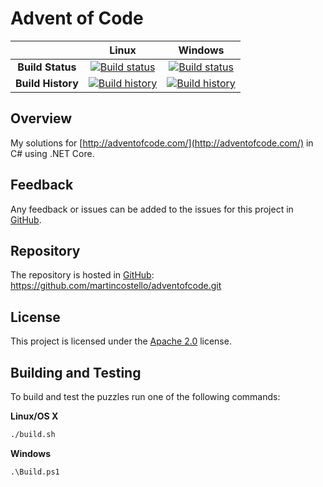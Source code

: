 # Advent of Code

| | Linux | Windows |
|:-:|:-:|:-:|
| **Build Status** | [![Build status](https://img.shields.io/travis/martincostello/adventofcode/master.svg)](https://travis-ci.org/martincostello/adventofcode) | [![Build status](https://img.shields.io/appveyor/ci/martincostello/adventofcode/master.svg)](https://ci.appveyor.com/project/martincostello/adventofcode) |
| **Build History** | [![Build history](https://buildstats.info/travisci/chart/martincostello/adventofcode?branch=master&includeBuildsFromPullRequest=false)](https://travis-ci.org/martincostello/adventofcode) |  [![Build history](https://buildstats.info/appveyor/chart/martincostello/adventofcode?branch=master&includeBuildsFromPullRequest=false)](https://ci.appveyor.com/project/martincostello/adventofcode) |

## Overview

My solutions for [http://adventofcode.com/](http://adventofcode.com/) in C# using .NET Core.

## Feedback

Any feedback or issues can be added to the issues for this project in [GitHub](https://github.com/martincostello/adventofcode/issues).

## Repository

The repository is hosted in [GitHub](https://github.com/martincostello/adventofcode): https://github.com/martincostello/adventofcode.git

## License

This project is licensed under the [Apache 2.0](https://github.com/martincostello/adventofcode/blob/master/LICENSE) license.

## Building and Testing

To build and test the puzzles run one of the following commands:

**Linux/OS X**

```sh
./build.sh
```

**Windows**

```batchfile
.\Build.ps1
```
